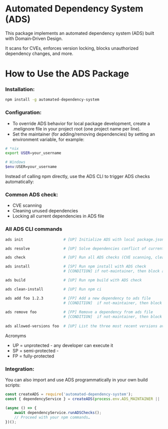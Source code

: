 # Automated Dependency System (ADS)

This package implements an automated dependency system (ADS) built with Domain‑Driven Design. 

It scans for CVEs, enforces version locking, blocks unauthorized dependency changes, and more.

# How to Use the ADS Package

### Installation:

```bash
npm install -g automated-dependency-system
```

### Configuration:
- To override ADS behavior for local package development, create a .melignore file in your project root (one project name per line).
- Set the maintainer (for adding/removing dependencies) by setting an environment variable, for example:

```bash
# *nix
export USER=your_username

# Windows
$env:USER=your_username
```
Instead of calling npm directly, use the ADS CLI to trigger ADS checks automatically:

### Common ADS check:
- CVE scanning
- Cleaning unused dependencies
- Locking all current dependencies in ADS file

### All ADS CLI commands

```bash
ads init                  # [UP] Initialize ADS with local package.json

ads resolve               # [UP] Solve dependencies conflict of current package

ads check                 # [UP] Run all ADS checks (CVE scanning, cleaning, locking)

ads install               # [SP] Run npm install with ADS check 
                          # [CONDITION] if not-maintainer, then block adding operations

ads build                 # [UP] Run npm build with ADS check

ads clean-install         # [UP] Run npm ci

ads add foo 1.2.3         # [FP] Add a new dependency to ads file
                          # [CONDITION]  if not-maintainer, then block
                          
ads remove foo            # [FP] Remove a dependency from ads file
                          # [CONDITION]  if not-maintainer, then block
                          
ads allowed-versions foo  # [UP] List the three most recent versions available for "foo"
```

Acronyms
- UP = unprotected - any developer can execute it
- SP = semi-protected - 
- FP = fully-protected

### Integration:
You can also import and use ADS programmatically in your own build scripts:

```js
const createADS = require('automated-dependency-system');
const { dependencyService } = createADS(process.env.ADS_MAINTAINER || 'defaultMaintainer');

(async () => {
    await dependencyService.runADSChecks();
    // Proceed with your npm commands…
})();
```

